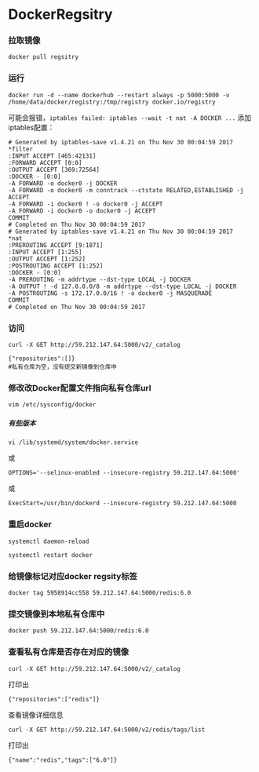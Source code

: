 # DockerRegsitry



### 拉取镜像

```
docker pull regsitry
```



### 运行

```
docker run -d --name dockerhub --restart always -p 5000:5000 -v /home/data/docker/registry:/tmp/registry docker.io/registry 
```

可能会报错，`iptables failed: iptables --wait -t nat -A DOCKER ...` 添加iptables配置： 

```
# Generated by iptables-save v1.4.21 on Thu Nov 30 00:04:59 2017
*filter
:INPUT ACCEPT [465:42131]
:FORWARD ACCEPT [0:0]
:OUTPUT ACCEPT [369:72564]
:DOCKER - [0:0]
-A FORWARD -o docker0 -j DOCKER
-A FORWARD -o docker0 -m conntrack --ctstate RELATED,ESTABLISHED -j ACCEPT
-A FORWARD -i docker0 ! -o docker0 -j ACCEPT
-A FORWARD -i docker0 -o docker0 -j ACCEPT
COMMIT
# Completed on Thu Nov 30 00:04:59 2017
# Generated by iptables-save v1.4.21 on Thu Nov 30 00:04:59 2017
*nat
:PREROUTING ACCEPT [9:1871]
:INPUT ACCEPT [1:255]
:OUTPUT ACCEPT [1:252]
:POSTROUTING ACCEPT [1:252]
:DOCKER - [0:0]
-A PREROUTING -m addrtype --dst-type LOCAL -j DOCKER
-A OUTPUT ! -d 127.0.0.0/8 -m addrtype --dst-type LOCAL -j DOCKER
-A POSTROUTING -s 172.17.0.0/16 ! -o docker0 -j MASQUERADE
COMMIT
# Completed on Thu Nov 30 00:04:59 2017
```



### 访问

```	
curl -X GET http://59.212.147.64:5000/v2/_catalog
```

```
{"repositories":[]}   
#私有仓库为空，没有提交新镜像到仓库中
```



### 修改改Docker配置文件指向私有仓库url

```
vim /etc/sysconfig/docker
```

##### 有些版本

```
vi /lib/systemd/system/docker.service
```

或

```
OPTIONS='--selinux-enabled --insecure-registry 59.212.147.64:5000'
```

或

```
ExecStart=/usr/bin/dockerd --insecure-registry 59.212.147.64:5000
```

### 重启docker

```
systemctl daemon-reload
```

```
systemctl restart docker
```



### 给镜像标记对应docker regsity标签

```
docker tag 5958914cc558 59.212.147.64:5000/redis:6.0
```

### 提交镜像到本地私有仓库中

```
docker push 59.212.147.64:5000/redis:6.0
```



### 查看私有仓库是否存在对应的镜像

```
curl -X GET http://59.212.147.64:5000/v2/_catalog
```

打印出

```
{"repositories":["redis"]}
```

查看镜像详细信息

```
curl -X GET http://59.212.147.64:5000/v2/redis/tags/list
```

打印出

```
{"name":"redis","tags":["6.0"]}
```

​      

